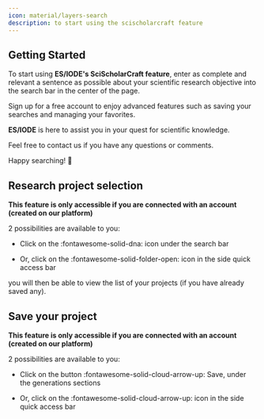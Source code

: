 ```yaml
---
icon: material/layers-search
description: to start using the scischolarcraft feature
---
```


## **Getting Started**

To start using __ES/IODE's SciScholarCraft feature__, enter as complete and relevant a sentence as possible about your scientific research objective into the search bar in the center of the page.

Sign up for a free account to enjoy advanced features such as saving your searches and managing your favorites.

__ES/IODE__ is here to assist you in your quest for scientific knowledge. 

Feel free to contact us if you have any questions or comments. 

Happy searching! :rocket:

## **Research project selection**

**This feature is only accessible if you are connected with an account (created on our platform)**

2 possibilities are available to you:

- Click on the :fontawesome-solid-dna: icon under the search bar

- Or, click on the :fontawesome-solid-folder-open: icon in the side quick access bar

you will then be able to view the list of your projects (if you have already saved any).

## **Save your project**

**This feature is only accessible if you are connected with an account (created on our platform)**

2 possibilities are available to you:

- Click on the button :fontawesome-solid-cloud-arrow-up: Save,  under the generations sections

- Or, click on the :fontawesome-solid-cloud-arrow-up: icon in the side quick access bar


